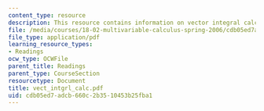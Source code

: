 ```yaml
---
content_type: resource
description: This resource contains information on vector integral calculus in space.
file: /media/courses/18-02-multivariable-calculus-spring-2006/cdb05ed7adcb660c2b3510453b25fba1_vect_intgrl_calc.pdf
file_type: application/pdf
learning_resource_types:
- Readings
ocw_type: OCWFile
parent_title: Readings
parent_type: CourseSection
resourcetype: Document
title: vect_intgrl_calc.pdf
uid: cdb05ed7-adcb-660c-2b35-10453b25fba1
---
```


